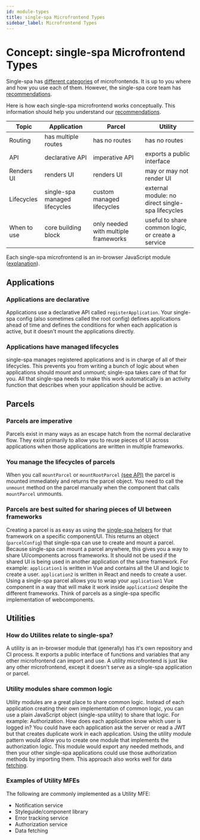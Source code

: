 ```yaml
---
id: module-types
title: single-spa Microfrontend Types
sidebar_label: Microfrontend Types
---
```


# Concept: single-spa Microfrontend Types

Single-spa has [different categories](/docs/microfrontends-concept/#types-of-microfrontends) of microfrontends. It is up to you where and how you use each of them. However, the single-spa core team has [recommendations](/docs/recommended-setup/#applications-versus-parcels-versus-utility-modules).

Here is how each single-spa microfrontend works conceptually. This information should help you understand our [recommendations](/docs/recommended-setup/#applications-versus-parcels-versus-utility-modules).

| Topic                | Application                       | Parcel                               | Utility                                           |
| -------------------- | --------------------------------- | ------------------------------------ | ------------------------------------------------- |
| Routing              | has multiple routes               | has no routes                        | has no routes                                     |
| API                  | declarative API                   | imperative API                       | exports a public interface                        |
| Renders UI           | renders UI                        | renders UI                           | may or may not render UI                          |
| Lifecycles           | single-spa managed lifecycles     | custom managed lifecycles            | external module: no direct single-spa lifecycles  |
| When to use          | core building block               | only needed with multiple frameworks | useful to share common logic, or create a service |

Each single-spa microfrontend is an in-browser JavaScript module ([explanation](/docs/recommended-setup#in-browser-versus-build-time-modules)).

## Applications

### Applications are declarative
Applications use a declarative API called `registerApplication`. Your single-spa config (also sometimes called the root config) defines applications ahead of time and defines the conditions for when each application is active, but it doesn't mount the applications directly.

### Applications have managed lifecycles
single-spa manages registered applications and is in charge of all of their lifecycles. This prevents you from writing a bunch of logic about when applications should mount and unmount; single-spa takes care of that for you.
All that single-spa needs to make this work automatically is an activity function that describes when your application should be active.

## Parcels

### Parcels are imperative
Parcels exist in many ways as an escape hatch from the normal declarative flow. They exist primarily to allow you to reuse pieces of UI across applications when those applications are written in multiple frameworks.

### You manage the lifecycles of parcels
When you call `mountParcel` or `mountRootParcel` [(see API)](/docs/parcels-api.md) the parcel is mounted immediately and returns the parcel object. You need to call the `unmount` method on the parcel manually when the component that calls `mountParcel` unmounts.

### Parcels are best suited for sharing pieces of UI between frameworks
Creating a parcel is as easy as using the [single-spa helpers](/docs/ecosystem#help-for-frameworks) for that framework on a specific component/UI. This returns an object (`parcelConfig`) that single-spa can use to create and mount a parcel.
Because single-spa can mount a parcel anywhere, this gives you a way to share UI/components across frameworks. It should not be used if the shared UI is being used in another application of the same framework.
For example: `application1` is written in Vue and contains all the UI and logic to create a user. `application2` is written in React and needs to create a user. Using a single-spa parcel allows you to wrap your `application1` Vue component
in a way that will make it work inside `application2` despite the different frameworks.
Think of parcels as a single-spa specific implementation of webcomponents.

## Utilities

### How do Utilites relate to single-spa?
A utility is an in-browser module that (generally) has it's own repository and CI process. It exports a public interface of functions and variables that any other microfrontend can import and use. A utility microfrontend is just like any other microfrontend, except it doesn't serve as a single-spa application or parcel.

### Utility modules share common logic
Utility modules are a great place to share common logic. Instead of each application creating their own implementation of common logic, you can use a plain JavaScript object (single-spa utility) to share that logic.
For example: Authorization. How does each application know which user is logged in? You could have each application ask the server or read a JWT but that creates duplicate work in each application.
Using the utility module pattern would allow you to create one module that implements the authorization logic. This module would export any needed methods, and then your other single-spa applications could use those authorization methods by importing them.
This approach also works well for data [fetching](/docs/recommended-setup#api-data).

### Examples of Utility MFEs
The following are commonly implemented as a Utility MFE:
- Notification service
- Styleguide/component library
- Error tracking service
- Authorization service
- Data fetching